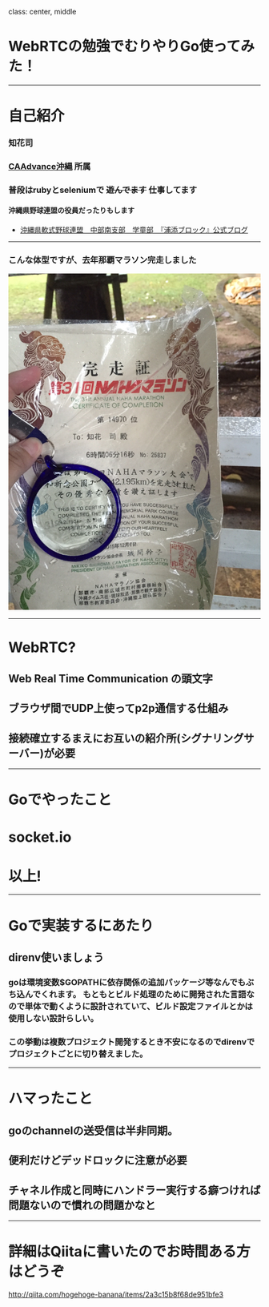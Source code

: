 class: center, middle



# WebRTCの勉強でむりやりGo使ってみた！

---

# 自己紹介

### 知花司
### [CAAdvance沖縄](http://www.ca-adv.co.jp/) 所属
### 普段はrubyとseleniumで ~~遊んでます~~ 仕事してます

#### 沖縄県野球連盟の役員だったりもします
- [沖縄県軟式野球連盟　中部南支部　学童部　『浦添ブロック』公式ブログ](http://urasoeburokku.ti-da.net/e5979065.html)

---

### こんな体型ですが、去年那覇マラソン完走しました
![marathon.jpg](marathon.jpg)

---

# WebRTC?

## Web Real Time Communication の頭文字
## ブラウザ間でUDP上使ってp2p通信する仕組み
## 接続確立するまえにお互いの紹介所(シグナリングサーバー)が必要

---

# Goでやったこと

# socket.io

# 以上!


---

# Goで実装するにあたり

## direnv使いましょう

### goは環境変数$GOPATHに依存関係の追加パッケージ等なんでもぶち込んでくれます。 もともとビルド処理のために開発された言語なので単体で動くように設計されていて、ビルド設定ファイルとかは使用しない設計らしい。
### この挙動は複数プロジェクト開発するとき不安になるのでdirenvでプロジェクトごとに切り替えました。

---

# ハマったこと

## goのchannelの送受信は半非同期。
## 便利だけどデッドロックに注意が必要
## チャネル作成と同時にハンドラー実行する癖つければ問題ないので慣れの問題かなと


---

# 詳細はQiitaに書いたのでお時間ある方はどうぞ

http://qiita.com/hogehoge-banana/items/2a3c15b8f68de951bfe3
